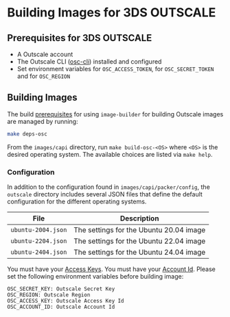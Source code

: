 # Building Images for 3DS OUTSCALE

## Prerequisites for 3DS OUTSCALE

- A Outscale account
- The Outscale CLI ([osc-cli](https://github.com/outscale/osc-cli)) installed and configured
- Set environment variables for `OSC_ACCESS_TOKEN`, for `OSC_SECRET_TOKEN` and for `OSC_REGION`


## Building Images

The build [prerequisites](../capi.md#prerequisites) for using `image-builder` for
building Outscale images are managed by running:

```bash
make deps-osc
```

From the `images/capi` directory, run `make build-osc-<OS>` where `<OS>` is the desired operating system. The available choices are listed via `make help`.

### Configuration

In addition to the configuration found in `images/capi/packer/config`, the `outscale`
directory includes several JSON files that define the default configuration for
the different operating systems.

| File | Description |
|------|-------------|
| `ubuntu-2004.json` | The settings for the Ubuntu 20.04 image |
| `ubuntu-2204.json` | The settings for the Ubuntu 22.04 image |
| `ubuntu-2404.json` | The settings for the Ubuntu 24.04 image |

You must have your [Access Keys](https://docs.outscale.com/en/userguide/About-Access-Keys.html).
You must have your [Account Id](https://docs.outscale.com/en/userguide/Getting-Information-About-Your-Account-and-Quotas.html).
Please set the following environment variables before building image:
```
OSC_SECRET_KEY: Outscale Secret Key
OSC_REGION: Outscale Region
OSC_ACCESS_KEY: Outscale Access Key Id
OSC_ACCOUNT_ID: Outscale Account Id 
```
